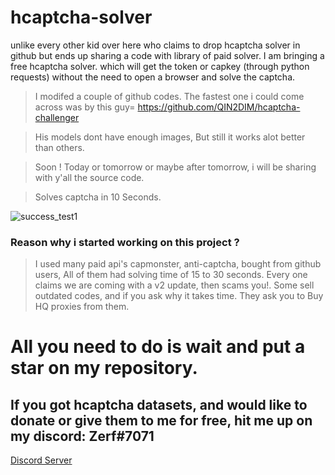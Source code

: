 # hcaptcha-solver
unlike every other kid over here who claims to drop hcaptcha solver in github but ends up sharing a code with library of paid solver. I am bringing a free hcaptcha solver. which will get the token or capkey (through python requests) without the need to open a browser and solve the captcha. 

> I modifed a couple of github codes. The fastest one i could come across was by this guy=  https://github.com/QIN2DIM/hcaptcha-challenger 

> His models dont have enough images, But still it works alot better than others. 

> Soon ! Today or tomorrow or maybe after tomorrow, i will be sharing with y'all the source code. 

> Solves captcha in 10 Seconds.

![success_test1](https://user-images.githubusercontent.com/105941365/190708068-4bb95bdd-b6a2-41a6-9e9b-244cdc69c181.png)


### Reason why i started working on this project ?
> I used many paid api's capmonster, anti-captcha, bought from github users, All of them had solving time of 15 to 30 seconds. Every one claims we are coming with a v2 update, then scams you!. Some sell outdated codes, and if you ask why it takes time. They ask you to Buy HQ proxies from them. 

# All you need to do is wait and put a star on my repository.

## If you got hcaptcha datasets, and would like to donate or give them to me for free, hit me up on my discord: Zerf#7071 

[Discord Server](https://discord.gg/3br2gc6hCu)
